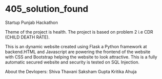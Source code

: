 # 405_solution_found
Startup Punjab Hackathon

Theme of the project is health.
The project is based on problem 2 i.e CDR (CHILD DEATH RATE).

This is an dynamic website created using Flask a Python framework at backend.HTML and Javascript are powering the frontend of the website with CSS and Bootstrap helping the website to look attractive.
This is a fully automatic secured website and security is  tested on SQL Injection.

About the Devlopers:
Shiva Thavani
Saksham Gupta
Kritika Ahuja
